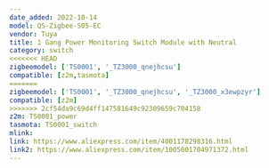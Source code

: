 ```yaml
---
date_added: 2022-10-14
model: QS-Zigbee-S05-EC
vendor: Tuya
title: 1 Gang Power Monitoring Switch Module with Neutral
category: switch
<<<<<<< HEAD
zigbeemodel: ['TS0001', '_TZ3000_qnejhcsu']
compatible: [z2m,tasmota]
=======
zigbeemodel: ['TS0001', '_TZ3000_qnejhcsu', '_TZ3000_x3ewpzyr']
compatible: [z2m]
>>>>>>> 2cf54da9c69d4ff147581649c92309659c704158
z2m: TS0001_power
tasmota: TS0001_switch
mlink: 
link: https://www.aliexpress.com/item/4001178298316.html
link2: https://www.aliexpress.com/item/1005001704971372.html
---
```

